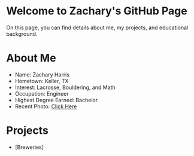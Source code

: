 # Welcome to Zachary's GitHub Page

On this page, you can find details about me, my projects, and educational background.

# About Me

- Name: Zachary Harris
- Hometown: Keller, TX
- Interest: Lacrosse, Bouldering, and Math
- Occupation: Engineer
- Highest Degree Earned: Bachelor
- Recent Photo: [Click Here](IMG_8685.jpeg)


# Projects
- [Breweries]



